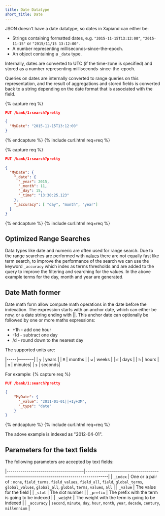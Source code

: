 ```yaml
---
title: Date Datatype
short_title: Date
---
```


JSON doesn't have a date datatype, so dates in Xapiand can either be:

* Strings containing formatted dates, e.g. `"2015-11-15T13:12:00"`, `"2015-11-15"`
or `"2015/11/15 13:12:00"`.
* A number representing milliseconds-since-the-epoch.
* An object containing a `_date` type.

Internally, dates are converted to UTC (if the time-zone is specified) and
stored as a number representing milliseconds-since-the-epoch.

Queries on dates are internally converted to range queries on this
representation, and the result of aggregations and stored fields is converted
back to a string depending on the date format that is associated with the field.

{% capture req %}

```json
PUT /bank/1:search?pretty

{
  "MyDate": "2015-11-15T13:12:00"
}
```
{% endcapture %}
{% include curl.html req=req %}


{% capture req %}

```json
PUT /bank/1:search?pretty

{
  "MyDate": {
    "_date": {
      "_year": 2015,
      "_month": 11,
      "_day": 15,
      "_time": "13:30:25.123"
    },
    "_accuracy": [ "day", "month", "year"]
  }
}
```
{% endcapture %}
{% include curl.html req=req %}

## Optimized Range Searches

Data types like date and numeric are often used for range search. Due to the range searches are performed with [values](https://xapian.org/docs/facets.html) there are not equally fast like term search, to improve the performance of the search we can use the keyword `_accuracy` which index as terms thresholds and are added to the query to improve the filtering and searching for the values. In the above example terms for the day, month and year are generated.

## Date Math former

Date math form allow compute math operations in the date before the indexation. The expression starts with an anchor date, which can either be now, or a date string ending with \|\|. This anchor date can optionally be followed by one or more maths expressions:

* +1h - add one hour
* -1d - subtract one day
* /d - round down to the nearest day

The supported units are:

|-----|--------|
| `y` | years  |
| `M` | months |
| `w` | weeks  |
| `d` | days   |
| `h` | hours  |
| `m` | minutes|
| `s` | seconds|

For example:
{% capture req %}

```json
PUT /bank/1:search?pretty

{
    "MyDate": {
      "_value": "2011-01-01||+1y+3M",
      "_type": "date"
    }
}
```
{% endcapture %}
{% include curl.html req=req %}

The adove example is indexed as "2012-04-01".

## Parameters for the text fields

The following parameters are accepted by text fields:

|---------------------------------------|-----------------------------------------------------------------------------------------|
| `_index`                              | One or a pair of : `none`, `field_terms`, `field_values`, `field_all`, `field`, `global_terms`, `global_values`, `global_all`, `global`, `terms`, `values`, `all`      |
| `_value`                              | The value for the field                                                                 |
| `_slot`                               | The slot number                                                                         |
| `_prefix`                             | The prefix with the term is going to be indexed     |
| `_weight`                             | The weight with the term is going to be indexed     |
| `_accuracy`                           | `second`, `minute`, `day`, `hour`, `month`, `year`, `decade`, `century`, `millennium`   |